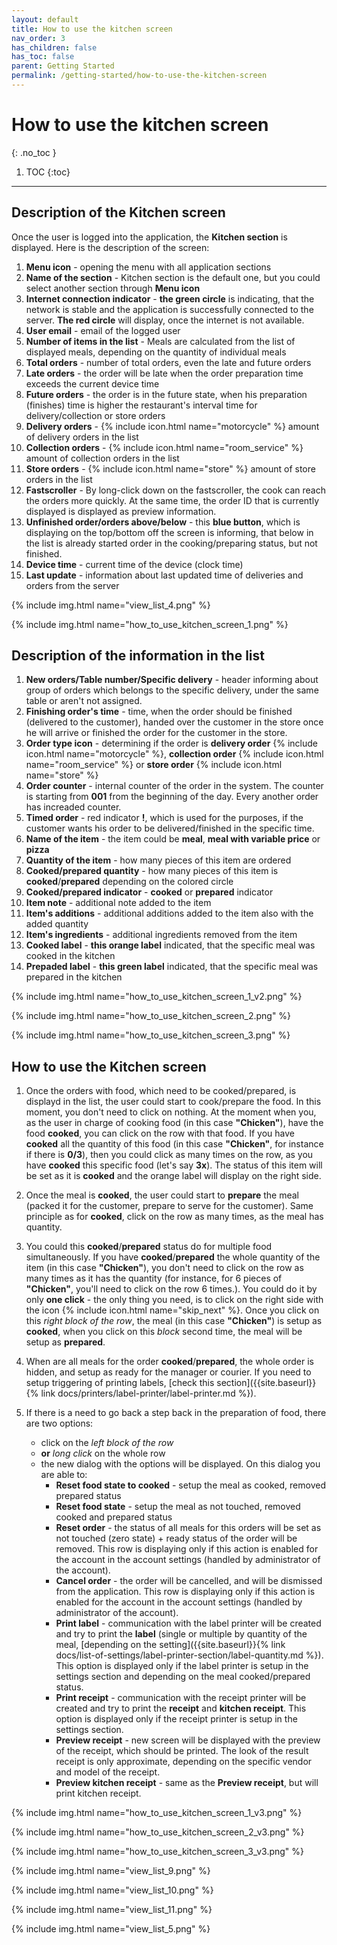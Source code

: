 ```yaml
---
layout: default
title: How to use the kitchen screen
nav_order: 3
has_children: false
has_toc: false
parent: Getting Started
permalink: /getting-started/how-to-use-the-kitchen-screen
---
```


# How to use the kitchen screen
{: .no_toc }

1. TOC
{:toc}

---

## Description of the Kitchen screen
Once the user is logged into the application, the **Kitchen section** is displayed. Here is the description of the screen:
1. **Menu icon** - opening the menu with all application sections
1. **Name of the section** - Kitchen section is the default one, but you could select another section through **Menu icon**
1. **Internet connection indicator** - <span class="text-green-200">**the green circle**</span> is indicating, that the network is stable and the application is successfully connected to the server. <span class="text-red-200">**The red circle**</span> will display, once the internet is not available.
1. **User email** - email of the logged user
1. **Number of items in the list** - Meals are calculated from the list of displayed meals, depending on the quantity of individual meals
1. **Total orders** - number of total orders, even the late and future orders
1. **Late orders** - the order will be late when the order preparation time exceeds the current device time
1. **Future orders** - the order is in the future state, when his preparation (finishes) time is higher the restaurant's interval time for delivery/collection or store orders
1. **Delivery orders** - {% include icon.html name="motorcycle" %} amount of delivery orders in the list
1. **Collection orders** - {% include icon.html name="room_service" %} amount of collection orders in the list
1. **Store orders** - {% include icon.html name="store" %} amount of store orders in the list
1. **Fastscroller** - By long-click down on the fastscroller, the cook can reach the orders more quickly. At the same time, the order ID that is currently displayed is displayed as preview information.
1. **Unfinished order/orders above/below** - this <span class="text-blue-100">**blue button**</span>, which is displaying on the top/bottom off the screen is informing, that below in the list is already started order in the cooking/preparing status, but not finished.
1. **Device time** - current time of the device (clock time)
1. **Last update** - information about last updated time of deliveries and orders from the server

{% include img.html name="view_list_4.png" %}

{% include img.html name="how_to_use_kitchen_screen_1.png" %}

## Description of the information in the list
1. **New orders/Table number/Specific delivery** - header informing about group of orders which belongs to the specific delivery, under the same table or aren't not assigned.
1. **Finishing order's time** - time, when the order should be finished (delivered to the customer), handed over the customer in the store once he will arrive or finished the order for the customer in the store.
1. **Order type icon** - determining if the order is **delivery order** {% include icon.html name="motorcycle" %}, **collection order** {% include icon.html name="room_service" %} or **store order** {% include icon.html name="store" %}
1. **Order counter** - internal counter of the order in the system. The counter is starting from **001** from the beginning of the day. Every another order has increaded counter.
1. **Timed order** - red indicator <span class="text-red-200">**!**</span>, which is used for the purposes, if the customer wants his order to be delivered/finished in the specific time.
1. **Name of the item** - the item could be **meal**, **meal with variable price** or **pizza**
1. **Quantity of the item** - how many pieces of this item are ordered
1. **Cooked/prepared quantity** - how many pieces of this item is <span class="text-orange-200">**cooked**</span>/<span class="text-green-200">**prepared**</span> depending on the colored circle
1. **Cooked/prepared indicator** - <span class="text-orange-200">**cooked**</span> or <span class="text-green-200">**prepared**</span> indicator
1. **Item note** - additional note added to the item
1. **Item's additions** - additional additions added to the item also with the added quantity
1. **Item's ingredients** - additional ingredients removed from the item
1. **Cooked label** - <span class="text-orange-200">**this orange label**</span> indicated, that the specific meal was cooked in the kitchen
1. **Prepaded label** - <span class="text-green-200">**this green label**</span> indicated, that the specific meal was prepared in the kitchen

{% include img.html name="how_to_use_kitchen_screen_1_v2.png" %}

{% include img.html name="how_to_use_kitchen_screen_2.png" %}

{% include img.html name="how_to_use_kitchen_screen_3.png" %}

## How to use the Kitchen screen
1. Once the orders with food, which need to be cooked/prepared, is displayd in the list, the user could start to cook/prepare the food. In this moment, you don't need to click on nothing. At the moment when you, as the user in charge of cooking food (in this case **"Chicken"**), have the food <span class="text-orange-200">**cooked**</span>, you can click on the row with that food. If you have <span class="text-orange-200">**cooked**</span> all the quantity of this food (in this case **"Chicken"**, for instance if there is **0/3**), then you could click as many times on the row, as you have <span class="text-orange-200">**cooked**</span> this specific food (let's say **3x**). The status of this item will be set as it is <span class="text-orange-200">**cooked**</span> and the orange label will display on the right side.

1. Once the meal is <span class="text-orange-200">**cooked**</span>, the user could start to <span class="text-green-200">**prepare**</span> the meal (packed it for the customer, prepare to serve for the customer). Same principle as for <span class="text-orange-200">**cooked**</span>, click on the row as many times, as the meal has quantity.

1. You could this <span class="text-orange-200">**cooked**</span>/<span class="text-green-200">**prepared**</span> status do for multiple food simultaneously. If you have <span class="text-orange-200">**cooked**</span>/<span class="text-green-200">**prepared**</span> the whole quantity of the item (in this case **"Chicken"**), you don't need to click on the row as many times as it has the quantity (for instance, for 6 pieces of **"Chicken"**, you'll need to click on the row 6 times.). You could do it by only **one click** - the only thing you need, is to click on the right side with the icon {% include icon.html name="skip_next" %}. Once you click on this _right block of the row_, the meal (in this case **"Chicken"**) is setup as <span class="text-orange-200">**cooked**</span>, when you click on this _block_ second time, the meal will be setup as <span class="text-green-200">**prepared**</span>.

1. When are all meals for the order <span class="text-orange-200">**cooked**</span>/<span class="text-green-200">**prepared**</span>, the whole order is hidden, and setup as ready for the manager or courier. If you need to setup triggering of printing labels, [check this section]({{site.baseurl}}{% link docs/printers/label-printer/label-printer.md %}).

1. If there is a need to go back a step back in the preparation of food, there are two options:
	- click on the _left block of the row_
	- **or** _long click_ on the whole row
	- the new dialog with the options will be displayed. On this dialog you are able to:
		- **Reset food state to cooked** - setup the meal as cooked, removed prepared status
		- **Reset food state** - setup the meal as not touched, removed cooked and prepared status
		- **Reset order** - the status of all meals for this orders will be set as not touched (zero state) + ready status of the order will be removed. This row is displaying only if this action is enabled for the account in the account settings (handled by administrator of the account).
		- **Cancel order** - the order will be cancelled, and will be dismissed from the application. This row is displaying only if this action is enabled for the account in the account settings (handled by administrator of the account).
		- **Print label** - communication with the label printer will be created and try to print the **label** (single or multiple by quantity of the meal, [depending on the setting]({{site.baseurl}}{% link docs/list-of-settings/label-printer-section/label-quantity.md %}). This option is displayed only if the label printer is setup in the settings section and depending on the meal cooked/prepared status.
		- **Print receipt** - communication with the receipt printer will be created and try to print the **receipt** and **kitchen receipt**. This option is displayed only if the receipt printer is setup in the settings section.
		- **Preview receipt** - new screen will be displayed with the preview of the receipt, which should be printed. The look of the result receipt is only approximate, depending on the specific vendor and model of the receipt.
		- **Preview kitchen receipt** - same as the **Preview receipt**, but will print kitchen receipt.

{% include img.html name="how_to_use_kitchen_screen_1_v3.png" %}

{% include img.html name="how_to_use_kitchen_screen_2_v3.png" %}

{% include img.html name="how_to_use_kitchen_screen_3_v3.png" %}

{% include img.html name="view_list_9.png" %}

{% include img.html name="view_list_10.png" %}

{% include img.html name="view_list_11.png" %}

{% include img.html name="view_list_5.png" %}